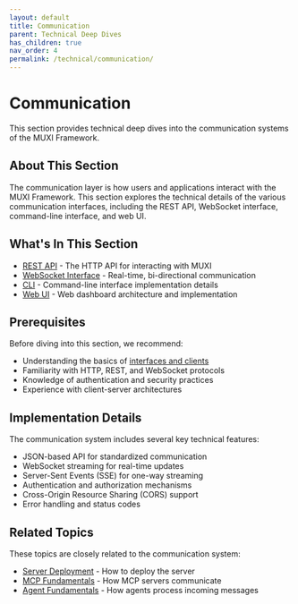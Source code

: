 ```yaml
---
layout: default
title: Communication
parent: Technical Deep Dives
has_children: true
nav_order: 4
permalink: /technical/communication/
---
```


# Communication

This section provides technical deep dives into the communication systems of the MUXI Framework.

## About This Section

The communication layer is how users and applications interact with the MUXI Framework. This section explores the technical details of the various communication interfaces, including the REST API, WebSocket interface, command-line interface, and web UI.

## What's In This Section

- [REST API](rest-api) - The HTTP API for interacting with MUXI
- [WebSocket Interface](websocket) - Real-time, bi-directional communication
- [CLI](cli) - Command-line interface implementation details
- [Web UI](web-ui) - Web dashboard architecture and implementation

## Prerequisites

Before diving into this section, we recommend:
- Understanding the basics of [interfaces and clients](../../clients/)
- Familiarity with HTTP, REST, and WebSocket protocols
- Knowledge of authentication and security practices
- Experience with client-server architectures

## Implementation Details

The communication system includes several key technical features:
- JSON-based API for standardized communication
- WebSocket streaming for real-time updates
- Server-Sent Events (SSE) for one-way streaming
- Authentication and authorization mechanisms
- Cross-Origin Resource Sharing (CORS) support
- Error handling and status codes

## Related Topics

These topics are closely related to the communication system:
- [Server Deployment](../../clients/server) - How to deploy the server
- [MCP Fundamentals](../mcp/fundamentals) - How MCP servers communicate
- [Agent Fundamentals](../agents/fundamentals) - How agents process incoming messages
